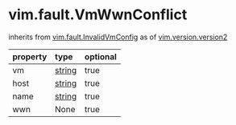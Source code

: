 vim.fault.VmWwnConflict
=======================
inherits from [vim.fault.InvalidVmConfig](docs/vim.fault.InvalidVmConfig.md)
as of [vim.version.version2](docs/vim.version.md)

| property | type | optional |
|:---------|:-----|:---------|
| vm | [string](string.md "string") | true |
| host | [string](string.md "string") | true |
| name | [string](string.md "string") | true |
| wwn | None | true |
